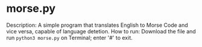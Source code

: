 # morse.py
Description: A simple program that translates English to Morse Code and vice versa, capable of language detetion.
How to run: Download the file and run `python3 morse.py` on Terminal; enter '#' to exit.



